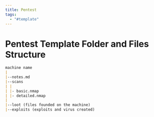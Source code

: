 ```yaml
---
title: Pentest
tags:
  - "#template"
---
```

# Pentest Template Folder and Files Structure

```md
machine name
|
|--notes.md
|--scans
| |
| |- basic.nmap
| |- detailed.nmap
|
|--loot (files founded on the machine)
|--exploits (exploits and virus created)
```
